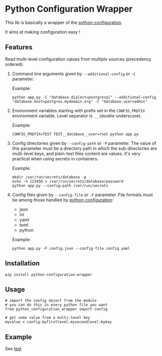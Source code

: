 # Python Configuration Wrapper

This lib is basically a wrapper of the [python-configuration](https://pypi.org/project/python-configuration/).

It aims at making configuration easy !

## Features

Read multi-level configuration values from multiple sources (precedency ordered):
1. Command line arguments given by `--additional-config` or `-C` parameter.

    Example: 
    ```
    python app.py -C "database.dialect=postgresql" --additional-config "database.host=postgres.mydomain.org" -C "database.user=admin"
    ```
1. Environment variables starting with prefix set in the `CONFIG_PREFIX` environment variable. Level separator is `__` (double underscore).

   Example:
   ```
   CONFIG_PREFIX=TEST TEST__database__user=root python app.py
   ```
   
1. Config directories given by `--config-path` or `-P` parameter. The value of this parameter must be a directory path in which the sub-directories are multi-level keys, and plain-text files content are values. It's very practical when using secrets in containers.  

   Example:
   ```
   mkdir /var/run/secrets/database -p
   echo -n 123456 > /var/run/secrets/database/password
   python app.py --config-path /var/run/secrets
   ```
   
1. Config files given by `--config-file` or `-F` parameter. File formats must be among those handled by [python-configuration](https://pypi.org/project/python-configuration/):
    * json
    * ini
    * yaml
    * toml
    * python
    
    Example:
    ```
    python app.py -F config.json --config-file config.yaml
    ```

## Installation
```
pip install python-configuration-wrapper
```

## Usage
```
# import the config object from the module
# you can do this in every python file you want
from python_configuration_wrapper import config

# get some value from a multi-level key
myvalue = config.myfirstlevel.mysecondlevel.mykey
```

## Example 

See [test](./test)